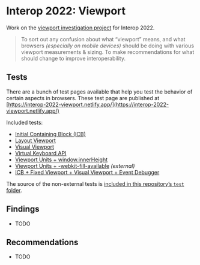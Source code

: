 # Interop 2022: Viewport

Work on the [viewport investigation project](https://github.com/web-platform-tests/interop-2022/issues/41) for Interop 2022.

> To sort out any confusion about what “viewport” means, and what browsers _(especially on mobile devices)_ should be doing with various viewport measurements & sizing. To make recommendations for what should change to improve interoperability.

## Tests

There are a bunch of test pages available that help you test the behavior of certain aspects in browsers. These test page are published at [https://interop-2022-viewport.netlify.app/](https://interop-2022-viewport.netlify.app/)

Included tests:

- [Initial Containing Block (ICB)](https://interop-2022-viewport.netlify.app/individual/icb/)
- [Layout Viewport](https://interop-2022-viewport.netlify.app/individual/layout-viewport/)
- [Visual Viewport](https://interop-2022-viewport.netlify.app/individual/visual-viewport/)
- [Virtual Keyboard API](https://interop-2022-viewport.netlify.app/individual/virtual-keyboard/)
- [Viewport Units + window.innerHeight](https://interop-2022-viewport.netlify.app/combined/viewport-units/)
- [Viewport Units + -webkit-fill-available](https://devinrousso.com/demo/WebKit/css/viewport-units.html) _(external)_
- [ICB + Fixed Viewport + Visual Viewport + Event Debugger](https://interop-2022-viewport.netlify.app/combined/icb-fixed-visual/)

The source of the non-external tests is [included in this repository’s `test` folder](./tests).

## Findings

- TODO

## Recommendations

- TODO